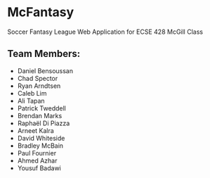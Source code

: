 # McFantasy
Soccer Fantasy League Web Application for ECSE 428 McGill Class
## Team Members:

- Daniel Bensoussan
- Chad Spector
- Ryan Arndtsen
- Caleb Lim
- Ali Tapan
- Patrick Tweddell
- Brendan Marks
- Raphaël Di Piazza
- Arneet Kalra
- David Whiteside
- Bradley McBain
- Paul Fournier
- Ahmed Azhar
- Yousuf Badawi
